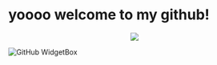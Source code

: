 # yoooo welcome to my github!

<p align="center">
  <img src="https://discord.c99.nl/widget/theme-1/504897777042718722.png"> <br>
  
  ![GitHub WidgetBox](https://github-widgetbox.vercel.app/api/skills?names=csharp,html,css,javascript,json,cpp,c,assembly,autohotkey&includeNames=true)
</p>
